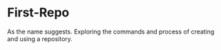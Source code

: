 # First-Repo
As the name suggests.
Exploring the commands and process of creating and using a repository.


